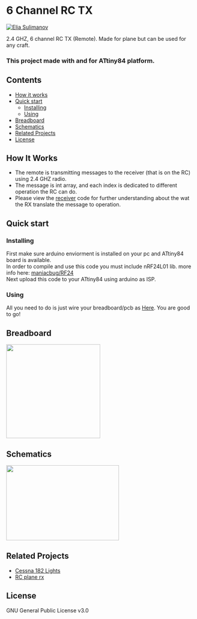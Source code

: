 # 6 Channel RC TX

[![Elia Sulimanov](https://image.ibb.co/mBx97A/powerd-by-Elia-Sulimanov.jpg)](https://www.linkedin.com/in/elia-sulimanov/)

2.4 GHZ, 6 channel RC TX (Remote). Made for plane but can be used for any craft.
### This project made with and for ATtiny84 platform.

## Contents
 - [How it works](#how-it-works)
 - [Quick start](#quick-start)
    - [Installing](#installing)
    - [Using](#using)
 - [Breadboard](#breadboard)
 - [Schematics](#schematics)
 - [Related Projects](#related-projects)
 - [License](#license)

 ## How It Works
 - The remote is transmitting messages to the receiver (that is on the RC) using 2.4 GHZ radio.
 - The message is int array, and each index is dedicated to different operation the RC can do.
 - Please view the [receiver](https://github.com/EliaSulimanov/RC_plane_rx) code for further understanding about the wat the RX translate the message to operation.

## Quick start
### Installing
First make sure arduino enviorment is installed on your pc and ATtiny84 board is available.  
In order to compile and use this code you must include nRF24L01 lib. more info here: [maniacbug/RF24](https://github.com/maniacbug/RF24/blob/master/README.md)  
Next upload this code to your ATtiny84 using arduino as ISP.

### Using
All you need to do is just wire your breadboard/pcb as [Here](#breadboard).
You are good to go!

## Breadboard
<img src="https://i.ibb.co/k0qBmnP/RC-TX-pcb.jpg" width="250px" height="250px">

## Schematics
<img src="https://i.ibb.co/DtzFNxG/RC-TX-schem.jpg" width="300px" height="200px">

## Related Projects
* [Cessna 182 Lights](https://github.com/EliaSulimanov/Cessna-182-Lights)
* [RC plane rx](https://github.com/EliaSulimanov/RC_plane_rx)

## License
GNU General Public License v3.0
